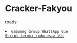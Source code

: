 # Cracker-Fakyou
roads

<li><code>Gabunng Group WhatsApp Gue
<a href="https://chat.whatsapp.com/EVeKyWLk3OHEHOPQdIWNHe">Script termux indonesia 🇵🇱</a></code></li> 
